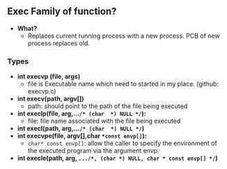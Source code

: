 ## Exec Family of function?
- **What?**
  - Replaces current running process with a new process. PCB of new process replaces old.

### Types
- **int execvp (file, args)**
  - file is Executable name which need to started in my place.    (github: execvp.c)
- **int execv(path, argv[])**    
  - path: should point to the path of the file being executed
- **int execlp(file, arg,...`/* (char  *) NULL */`):**    
  - file:  file name associated with the file being executed
- **int execl(path, arg,...`/* (char  *) NULL */`)**
- **int execvpe(file, argv[],char `*const envp[]`):**    
  - `char* const envp[]`: allow the caller to specify the environment of the executed program via the argument envp. 
- **int execle(path, arg, `.../*, (char *) NULL, char * const envp[] */`)**

